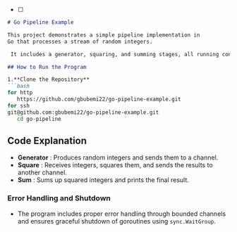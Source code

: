 * [ ] 

```markdown
# Go Pipeline Example

This project demonstrates a simple pipeline implementation in 
Go that processes a stream of random integers.

 It includes a generator, squaring, and summing stages, all running concurrently with goroutines.

```


```markdown
## How to Run the Program

1.**Clone the Repository**
```bash
for http
   https://github.com/gbubemi22/go-pipeline-example.git
for ssh
git@github.com:gbubemi22/go-pipeline-example.git
   cd go-pipeline
```



## Code Explanation

* **Generator** : Produces random integers and sends them to a channel.
* **Square** : Receives integers, squares them, and sends the results to another channel.
* **Sum** : Sums up squared integers and prints the final result.

### Error Handling and Shutdown

* The program includes proper error handling through bounded channels and ensures graceful shutdown of goroutines using `sync.WaitGroup`.
